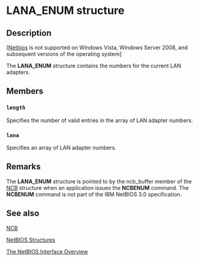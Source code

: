 # LANA_ENUM structure

## Description

[[Netbios](https://learn.microsoft.com/previous-versions/windows/desktop/netbios/portal) is not supported on Windows Vista, Windows Server 2008, and subsequent versions of the operating system]

The **LANA_ENUM** structure contains the numbers for the current LAN adapters.

## Members

### `length`

Specifies the number of valid entries in the array of LAN adapter numbers.

### `lana`

Specifies an array of LAN adapter numbers.

## Remarks

The **LANA_ENUM** structure is pointed to by the ncb_buffer member of the [NCB](https://learn.microsoft.com/windows/desktop/api/nb30/ns-nb30-ncb) structure when an application issues the **NCBENUM** command. The **NCBENUM** command is not part of the IBM NetBIOS 3.0 specification.

## See also

[NCB](https://learn.microsoft.com/windows/desktop/api/nb30/ns-nb30-ncb)

[NetBIOS Structures](https://learn.microsoft.com/previous-versions/windows/desktop/netbios/netbios-structures)

[The NetBIOS Interface Overview](https://learn.microsoft.com/previous-versions/windows/desktop/netbios/portal)